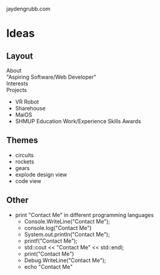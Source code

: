 jaydengrubb.com


# Ideas

## Layout

About
<br>
"Aspiring Software/Web Developer"
<br>
Interests
<br>
Projects
 - VR Robot
 - Sharehouse
 - MaiOS
 - SHMUP
Education
Work/Experience
Skills
Awards

## Themes
- circuits
- rockets
- gears
- explode design view
- code view

## Other
- print "Contact Me" in different programming languages
	- Console.WriteLine("Contact Me");
	- console.log("Contact Me")
	- System.out.println("Contact Me");
	- printf("Contact Me");
	- std::cout << "Contact Me" << std::endl;
	- print("Contact Me")
	- Debug.WriteLine("Contact Me");
	- echo "Contact Me"